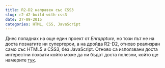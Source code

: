```yaml
---
title: R2-D2 направен със CSS3
slug: r2-d2-build-with-css3
date: 27-09-2015
categories: HTML, CSS, JavaScript
---
```


Днес попаднах на още един проект от *Enrappture*, но този път не на доста познатите ни супергерои,
a на дройда R2-D2, отново реализран само със HTML5 и CSS3, без JavaScript.
Отново са използвани доста интерестни похвати който може да ни бъдат доста полезни, който ще 
намерите [тук](http://enrappture.com/r2-d2/).